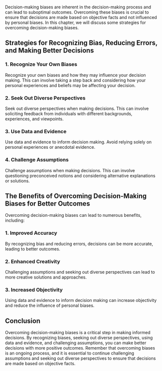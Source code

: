 
Decision-making biases are inherent in the decision-making process and can lead to suboptimal outcomes. Overcoming these biases is crucial to ensure that decisions are made based on objective facts and not influenced by personal biases. In this chapter, we will discuss some strategies for overcoming decision-making biases.

Strategies for Recognizing Bias, Reducing Errors, and Making Better Decisions
-----------------------------------------------------------------------------

### 1. Recognize Your Own Biases

Recognize your own biases and how they may influence your decision making. This can involve taking a step back and considering how your personal experiences and beliefs may be affecting your decision.

### 2. Seek Out Diverse Perspectives

Seek out diverse perspectives when making decisions. This can involve soliciting feedback from individuals with different backgrounds, experiences, and viewpoints.

### 3. Use Data and Evidence

Use data and evidence to inform decision making. Avoid relying solely on personal experiences or anecdotal evidence.

### 4. Challenge Assumptions

Challenge assumptions when making decisions. This can involve questioning preconceived notions and considering alternative explanations or solutions.

The Benefits of Overcoming Decision-Making Biases for Better Outcomes
---------------------------------------------------------------------

Overcoming decision-making biases can lead to numerous benefits, including:

### 1. Improved Accuracy

By recognizing bias and reducing errors, decisions can be more accurate, leading to better outcomes.

### 2. Enhanced Creativity

Challenging assumptions and seeking out diverse perspectives can lead to more creative solutions and approaches.

### 3. Increased Objectivity

Using data and evidence to inform decision making can increase objectivity and reduce the influence of personal biases.

Conclusion
----------

Overcoming decision-making biases is a critical step in making informed decisions. By recognizing biases, seeking out diverse perspectives, using data and evidence, and challenging assumptions, you can make better decisions with more positive outcomes. Remember that overcoming biases is an ongoing process, and it is essential to continue challenging assumptions and seeking out diverse perspectives to ensure that decisions are made based on objective facts.
